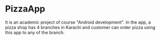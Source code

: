 # PizzaApp
It is an academic project of course "Android development". 
In the app, a pizza shop has 4 branches in Karachi and customer can order pizza using this app to any of the branch.
